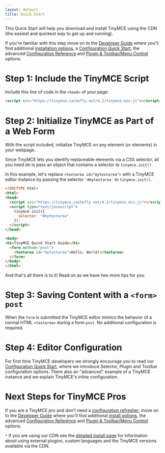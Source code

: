 ```yaml
---
layout: default
title: Quick Start
---
```


This Quick Start will help you download and install TinyMCE using the CDN (the easiest and quickest way to get up and running).

If you're familiar with this step move on to the [Developer Guide](../developer-guide) where you'll find additional [installation options](../developer-guide/install/), a [Configuration Quick Start](../developer-guide/configuration-quick-start/), the advanced [Configuration Reference](../developer-guide/configuration-reference/) and [Plugin & Toolbar/Menu Control](../developer-guide/plugins-toolbar-menu-controls/) options.



# Step 1: Include the TinyMCE Script

Include this line of code in the `<head>` of your page:

```html
<script src="https://tinymce.cachefly.net/4.2/tinymce.min.js"></script>
```



# Step 2: Initialize TinyMCE as Part of a Web Form

With the script included, initialize TinyMCE on any element (or elements) in your webpage.

Since TinyMCE lets you identify replaceable elements via a CSS selector, all you need do is pass an object that contains a selector to `tinymce.init()`.

In this example, let's replace `<textarea id="mytextarea">` with a TinyMCE editor instance by passing the selector `'#mytextarea'` to `tinymce.init()`.

```html
<!DOCTYPE html>
<html>
<head>
  <script src="https://tinymce.cachefly.net/4.2/tinymce.min.js"></script>
  <script type="text/javascript">
    tinymce.init({
      selector: "#mytextarea"
    });
  </script>
</head>

<body>
<h1>TinyMCE Quick Start Guide</h1>
  <form method="post">
    <textarea id="mytextarea">Hello, World!</textarea>
  </form>
</body>
</html>
```

And that's all there is to it! Read on as we have two more tips for you.



# Step 3: Saving Content with a `<form>` `post`

When the `form` is submitted the TinyMCE editor mimics the behavior of a normal HTML `<textarea>` during a form `post`. No additional configuration is required.



# Step 4: Editor Configuration

For first time TinyMCE developers we strongly encourage you to read our [Configuration Quick Start](../developer-guide/configuration-quick-start/), where we introduce Selector, Plugin and Toolbar configuration options. There also an "advanced" example of a TinyMCE instance and we explain TinyMCE's inline configuration.



# Next Steps for TinyMCE Pros

If you are a TinyMCE pro and don't need a [configuration refresher](../developer-guide/configuration-quick-start/), move on to the [Developer Guide](../developer-guide) where you'll find additional [install options](../developer-guide/install/), the advanced [Configuration Reference](../developer-guide/configuration-reference/) and [Plugin & Toolbar/Menu Control](../developer-guide/plugins-toolbar-menu-controls/) options.

`*` If you are using our CDN see the [detailed install page](../developer-guide/install/) for information about using external plugins, custom languages and the TinyMCE versions available via the CDN.
